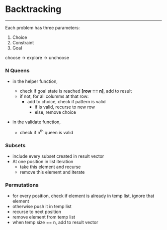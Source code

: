 # Backtracking
___

Each problem has three parameters:
1. Choice 
2. Constraint
3. Goal

choose -> explore -> unchoose

### N Queens
- in the helper function, 
	- check if goal state is reached __[row == n]__, add to result
	- if not, for all columms at that row:
		- add to choice, check if pattern is valid
			- if is valid, recurse to new row
			- else, remove choice

- in the validate function,
	- check if n<sup>th</sup> queen is valid

### Subsets
- include every subset created in result vector
- At one position in list iteration
	- take this element and recurse
	- remove this element and iterate

### Permutations
- for every position, check if element is already in temp list, ignore that element
- otherwise push it in temp list
- recurse to next position
- remove element from temp list
- when temp size == n, add to result vector